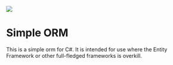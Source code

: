 
![](https://img.shields.io/teamcity/http/teamcity.due-net.dk/e/SO_Build.svg?label=TeamCity)

# Simple ORM
This is a simple orm for C#. It is intended for use where the Entity Framework or other full-fledged frameworks is overkill. 
